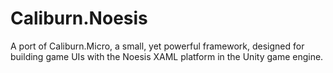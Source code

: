 # Caliburn.Noesis
A port of Caliburn.Micro, a small, yet powerful framework, designed for building game UIs with the Noesis XAML platform in the Unity game engine.
